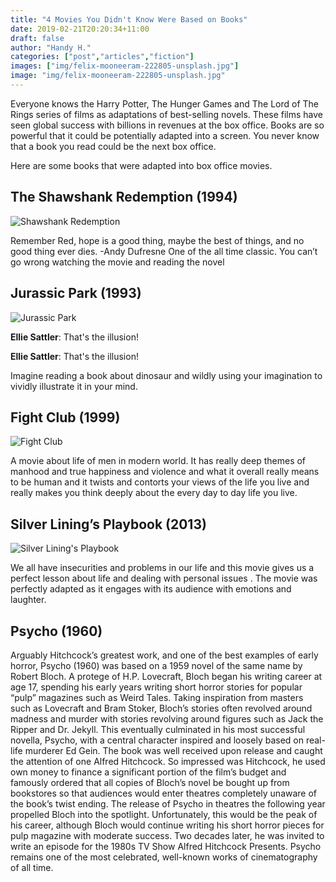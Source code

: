 ```yaml
---
title: "4 Movies You Didn't Know Were Based on Books"
date: 2019-02-21T20:20:34+11:00
draft: false
author: "Handy H."
categories: ["post","articles","fiction"]
images: ["img/felix-mooneeram-222805-unsplash.jpg"]
image: "img/felix-mooneeram-222805-unsplash.jpg"
---
```


Everyone knows the Harry Potter, The Hunger Games and The Lord of The Rings series of films as adaptations of best-selling novels. These films have seen global success with billions in revenues at the box office.
Books are so powerful that it could be potentially adapted into a screen. You never know that a book you read could be the next box office.

Here are some books that were adapted into box office movies.

## The Shawshank Redemption (1994)

![Shawshank Redemption](/inline/shawshank.gif)

Remember Red, hope is a good thing, maybe the best of things, and no good thing ever dies. -Andy Dufresne
One of the all time classic. You can’t go wrong watching the movie and reading the novel

## Jurassic Park (1993)

![Jurassic Park](/inline/jurrasicpark.gif)

**Ellie Sattler**: That's the illusion!

**Ellie Sattler**: That's the illusion!

Imagine reading a book about dinosaur and wildly using your imagination to vividly illustrate it in your mind.

## Fight Club (1999)

![Fight Club](/inline/fightclub.gif)

A  movie about life of men in modern world.  It has really deep themes of manhood and true happiness and violence and what it overall really means to be human and it twists and contorts your views of the life you live and really makes you think deeply about the every day to day life you live.

## Silver Lining’s Playbook (2013)

![Silver Lining's Playbook](/inline/silverlining.gif)

We all have insecurities and problems in our life and this movie gives us a perfect lesson about life and dealing with personal issues . The movie was perfectly adapted as it engages with its audience with emotions and laughter.

## Psycho (1960)

Arguably Hitchcock’s greatest work, and one of the best examples of early horror, Psycho (1960) was based on a 1959 novel of the same name by Robert Bloch. A protege of H.P. Lovecraft, Bloch began his writing career at age 17, spending his early years writing short horror stories for popular “pulp” magazines such as Weird Tales. Taking inspiration from masters such as Lovecraft and Bram Stoker, Bloch’s stories often revolved around madness and murder with stories revolving around figures such as Jack the Ripper and Dr. Jekyll. This eventually culminated in his most successful novella, Psycho, with a central character inspired and loosely based on real-life murderer Ed Gein. The book was well received upon release and caught the attention of one Alfred Hitchcock.
So impressed was Hitchcock, he used own money to finance a significant portion of the film’s budget and famously ordered that all copies of Bloch’s novel be bought up from bookstores so that audiences would enter theatres completely unaware of the book’s twist ending.
The release of Psycho in theatres the following year propelled Bloch into the spotlight. Unfortunately, this would be the peak of his career, although Bloch would continue writing his short horror pieces for pulp magazine with moderate success. Two decades later, he was invited to write an episode for the 1980s TV Show Alfred Hitchcock Presents.
Psycho remains one of the most celebrated, well-known works of cinematography of all time.
